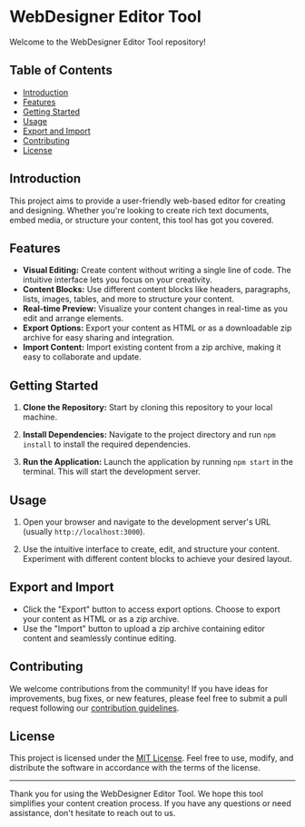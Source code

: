 # WebDesigner Editor Tool

Welcome to the WebDesigner Editor Tool repository! 

## Table of Contents

- [Introduction](#introduction)
- [Features](#features)
- [Getting Started](#getting-started)
- [Usage](#usage)
- [Export and Import](#export-and-import)
- [Contributing](#contributing)
- [License](#license)

## Introduction

This project aims to provide a user-friendly web-based editor for creating and designing. Whether you're looking to create rich text documents, embed media, or structure your content, this tool has got you covered.

## Features

- **Visual Editing:** Create content without writing a single line of code. The intuitive interface lets you focus on your creativity.
- **Content Blocks:** Use different content blocks like headers, paragraphs, lists, images, tables, and more to structure your content.
- **Real-time Preview:** Visualize your content changes in real-time as you edit and arrange elements.
- **Export Options:** Export your content as HTML or as a downloadable zip archive for easy sharing and integration.
- **Import Content:** Import existing content from a zip archive, making it easy to collaborate and update.

## Getting Started

1. **Clone the Repository:** Start by cloning this repository to your local machine.

2. **Install Dependencies:** Navigate to the project directory and run `npm install` to install the required dependencies.

3. **Run the Application:** Launch the application by running `npm start` in the terminal. This will start the development server.

## Usage

1. Open your browser and navigate to the development server's URL (usually `http://localhost:3000`).

2. Use the intuitive interface to create, edit, and structure your content. Experiment with different content blocks to achieve your desired layout.

## Export and Import

- Click the "Export" button to access export options. Choose to export your content as HTML or as a zip archive.
- Use the "Import" button to upload a zip archive containing editor content and seamlessly continue editing.

## Contributing

We welcome contributions from the community! If you have ideas for improvements, bug fixes, or new features, please feel free to submit a pull request following our [contribution guidelines](CONTRIBUTING.md).

## License

This project is licensed under the [MIT License](LICENSE). Feel free to use, modify, and distribute the software in accordance with the terms of the license.

---

Thank you for using the WebDesigner Editor Tool. We hope this tool simplifies your content creation process. If you have any questions or need assistance, don't hesitate to reach out to us.
